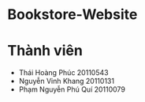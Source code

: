 # Bookstore-Website
# Thành viên
- Thái Hoàng Phúc           20110543
- Nguyễn Vinh Khang         20110131
- Phạm Nguyễn Phú Quí       20110079
